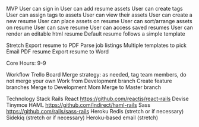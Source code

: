 MVP
User can sign in
User can add resume assets
User can create tags
User can assign tags to assets
User can view their assets
User can create a new resume
User can place assets on resume
User can sort/arrange assets on resume
User can save resume
User can access saved resumes
User can render an editable html resume
Default resume follows a simple template

Stretch
Export resume to PDF
Parse job listings
Multiple templates to pick
Email PDF resume
Export resume to Word

Core Hours: 9-9

Workflow
  Trello Board
  Merge strategy: as needed, tag team members, do not merge your own
  Work from Development branch
    Create feature branches
    Merge to Development
    Mom Merge to Master branch

Technology Stack
  Rails
  React
  https://github.com/reactjs/react-rails
  Devise
  Tinymce
  HAML
  https://github.com/indirect/haml-rails
  Sass
  https://github.com/rails/sass-rails
  Heroku
  Redis (stretch or if necessary)
  Sidekiq (stretch or if necessary)
  Heroku-based email (stretch)
